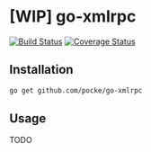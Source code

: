 [WIP] go-xmlrpc
==============

[![Build Status](https://travis-ci.org/pocke/go-xmlrpc.svg?branch=master)](https://travis-ci.org/pocke/go-xmlrpc)
[![Coverage Status](https://coveralls.io/repos/pocke/go-xmlrpc/badge.svg?branch=master&service=github)](https://coveralls.io/github/pocke/go-xmlrpc?branch=master)

Installation
-------------

```sh
go get github.com/pocke/go-xmlrpc
```

Usage
-----

TODO
